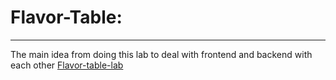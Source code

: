 # Flavor-Table:
----------------------------------
The main idea from doing this lab to deal with frontend and backend with each other
[Flavor-table-lab](https://github.com/OmarAmjad310/Flavor-Table/blob/Flavor-Table-Lab)
